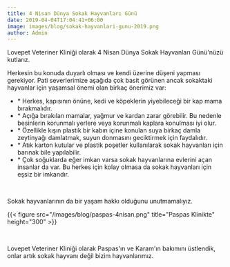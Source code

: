 ```yaml
---
title: 4 Nisan Dünya Sokak Hayvanları Günü
date: 2019-04-04T17:04:41+06:00
image: images/blog/sokak-hayvanlari-gunu-2019.png
author: Admin
---
```


Lovepet Veteriner Kliniği olarak 4 Nisan Dünya Sokak Hayvanları Günü'nüzü
kutlarız.

Herkesin bu konuda  duyarlı olması ve kendi üzerine düşeni yapması gerekiyor.
Pati severlerimize aşağıda çok basit görünen ancak sokaktaki hayvanlar için
yaşamsal önemi olan birkaç önerimiz var:

* \* Herkes, kapısının önüne, kedi ve köpeklerin yiyebileceği bir kap mama
bırakmalıdır.
* \* Açığa bırakılan mamalar, yağmur ve kardan zarar görebilir. Bu nedenle
besinlerin korunmalı yerlere veya korunmalı kaplara konulması iyi olur.
* \* Özellikle kışın plastik bir kabın içine konulan suya birkaç damla zeytinyağı
damlatmak, suyun donmasını geciktirmek için faydalıdır.
* \* Atık karton kutular ve plastik poşetler kullanılarak sokak hayvanları için
barınak bile yapılabilir.
* \* Çok soğuklarda eğer imkan varsa sokak hayvanlarına evlerini açan insanlar da
var. Bu herkes için kolay olmasa da sokak hayvanları için eşsiz bir imkandır.


</br>

Sokak hayvanlarının da bir yaşam hakkı olduğunu unutmamalıyız.

{{< figure src="/images/blog/paspas-4nisan.png" title="Paspas Klinikte"
height="300" >}}

</br>

Lovepet Veteriner Kliniği olarak Paspas'ın ve Karam'ın bakımını üstlendik,
onlar artık sokak hayvanı değil bizim hayvanlarımız.
